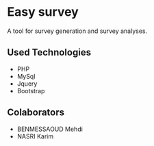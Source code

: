 # Easy survey 
A tool for survey generation and survey analyses.

## Used Technologies 
+ PHP 
+ MySql
+ Jquery 
+ Bootstrap 

## Colaborators

+ BENMESSAOUD Mehdi
+ NASRI Karim 

